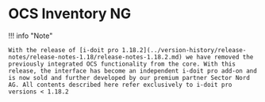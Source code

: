 # OCS Inventory NG

!!! info "Note"

    With the release of [i-doit pro 1.18.2](../version-history/release-notes/release-notes-1.18/release-notes-1.18.2.md) we have removed the previously integrated OCS functionality from the core. With this release, the interface has become an independent i-doit pro add-on and is now sold and further developed by our premium partner Sector Nord AG. All contents described here refer exclusively to i-doit pro versions < 1.18.2
